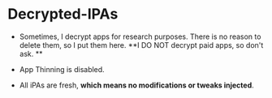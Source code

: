 # Decrypted-IPAs

- Sometimes, I decrypt apps for research purposes. There is no reason to delete them, so I put them here.
**I DO NOT decrypt paid apps, so don't ask. **

- App Thinning is disabled.

- All iPAs are fresh, **which means no modifications or tweaks injected**. 
